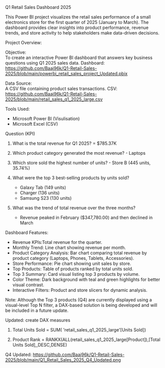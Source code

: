 Q1 Retail Sales Dashboard 2025

This Power BI project visualizes the retail sales performance of a small electronics store for the first quarter of 2025 (January to March). The dashboard provides clear insights into product performance, revenue trends, and store activity to help stakeholders make data-driven decisions.

Project Overview: 

Objective:  
To create an interactive Power BI dashboard that answers key business questions using Q1 2025 sales data.
Dashboard: https://github.com/Baaj96k/Q1-Retail-Sales-2025/blob/main/powerbi_retail_sales_project_Updated.pbix

Data Source:  
A CSV file containing product sales transactions.
CSV: https://github.com/Baaj96k/Q1-Retail-Sales-2025/blob/main/retail_sales_q1_2025_large.csv

Tools Used:
- Microsoft Power BI (Visulisation)
- Microsoft Excel (CSV)

Question (KPI)

1. What is the total revenue for Q1 2025? = $785.37K

2. Which product category generated the most revenue? - Laptops
  
3. Which store sold the highest number of units? - Store B (445 units, 35.74%)
   
4. What were the top 3 best-selling products by units sold?

   - Galaxy Tab (149 units)
   - Charger (136 units)
   - Samsung S23 (130 units)
 
6. What was the trend of total revenue over the three months?
   - Revenue peaked in February ($347,780.00) and then declined in March
     
Dashboard Features:

- Revenue KPIs:Total revenue for the quarter.
- Monthly Trend: Line chart showing revenue per month.
- Product Category Analysis: Bar chart comparing total revenue by product category (Laptops, Phones, Tablets, Accessories).
- Store Performance: Pie chart showing unit sales by store.
- Top Products: Table of products ranked by total units sold.
- Top 3 Summary: Card visual listing top 3 products by volume.
- Color Theme: Dark background with teal and green highlights for better visual contrast.
- Interactive Filters: Product and store slicers for dynamic analysis.

Note: Although the Top 3 products (Q4) are currently displayed using a visual-level Top N filter, a DAX-based solution is being developed and will be included in a future update.

Updated: create DAX measures

1) Total Units Sold = SUM( 'retail_sales_q1_2025_large'[Units Sold])

2) Product Rank = RANKX(ALL(retail_sales_q1_2025_large[Product]),[Total Units Sold],,DESC,DENSE)

Q4 Updated: https://github.com/Baaj96k/Q1-Retail-Sales-2025/blob/main/Q1_Retail_Sales_2025_Q4_Updated.png
